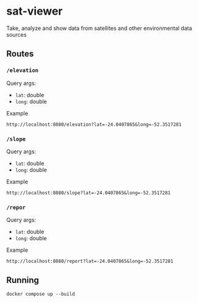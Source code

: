 # sat-viewer

Take, analyze and show data from satellites and other environmental data sources

## Routes

### `/elevation`

Query args:

- `lat`: double
- `long`: double

Example

```
http://localhost:8080/elevation?lat=-24.0407865&long=-52.3517281
```

### `/slope`

Query args:

- `lat`: double
- `long`: double

Example

```
http://localhost:8080/slope?lat=-24.0407865&long=-52.3517281
```

### `/repor`

Query args:

- `lat`: double
- `long`: double

Example

```
http://localhost:8080/report?lat=-24.0407865&long=-52.3517281
```


## Running
``` bas
docker compose up --build
```
